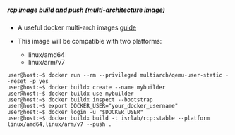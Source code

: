 ##### rcp image build and push (multi-architecture image)

- A useful docker multi-arch images [guide](https://medium.com/@artur.klauser/building-multi-architecture-docker-images-with-buildx-27d80f7e2408)

- This image will be compatible with two platforms:
	- linux/amd64
	- linux/arm/v7

```console
user@host:~$ docker run --rm --privileged multiarch/qemu-user-static --reset -p yes
user@host:~$ docker buildx create --name mybuilder
user@host:~$ docker buildx use mybuilder
user@host:~$ docker buildx inspect --bootstrap
user@host:~$ export DOCKER_USER="your_docker_username"
user@host:~$ docker login -u "$DOCKER_USER"
user@host:~$ docker buildx build -t isrlab/rcp:stable --platform linux/amd64,linux/arm/v7 --push .
```
